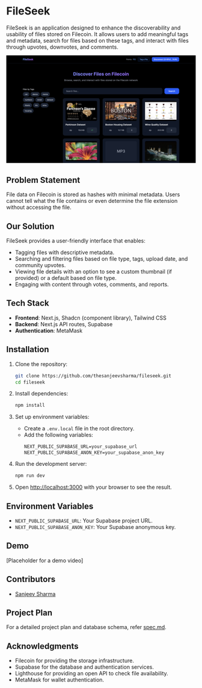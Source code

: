 # FileSeek

FileSeek is an application designed to enhance the discoverability and usability of files stored on Filecoin. It allows users to add meaningful tags and metadata, search for files based on these tags, and interact with files through upvotes, downvotes, and comments.

![Demo Image](demo.png)

## Problem Statement

File data on Filecoin is stored as hashes with minimal metadata. Users cannot tell what the file contains or even determine the file extension without accessing the file.

## Our Solution

FileSeek provides a user-friendly interface that enables:
- Tagging files with descriptive metadata.
- Searching and filtering files based on file type, tags, upload date, and community upvotes.
- Viewing file details with an option to see a custom thumbnail (if provided) or a default based on file type.
- Engaging with content through votes, comments, and reports.

## Tech Stack

- **Frontend**: Next.js, Shadcn (component library), Tailwind CSS
- **Backend**: Next.js API routes, Supabase
- **Authentication**: MetaMask

## Installation

1. Clone the repository:
   ```bash
   git clone https://github.com/thesanjeevsharma/fileseek.git
   cd fileseek
   ```

2. Install dependencies:
   ```bash
   npm install
   ```

3. Set up environment variables:
   - Create a `.env.local` file in the root directory.
   - Add the following variables:
     ```plaintext
     NEXT_PUBLIC_SUPABASE_URL=your_supabase_url
     NEXT_PUBLIC_SUPABASE_ANON_KEY=your_supabase_anon_key
     ```

4. Run the development server:
   ```bash
   npm run dev
   ```

5. Open [http://localhost:3000](http://localhost:3000) with your browser to see the result.

## Environment Variables

- `NEXT_PUBLIC_SUPABASE_URL`: Your Supabase project URL.
- `NEXT_PUBLIC_SUPABASE_ANON_KEY`: Your Supabase anonymous key.

## Demo

[Placeholder for a demo video]

## Contributors

- [Sanjeev Sharma](https://linkedin.com/in/thesanjeevsharma)

## Project Plan
For a detailed project plan and database schema, refer [spec.md](spec.md).

## Acknowledgments

- Filecoin for providing the storage infrastructure.
- Supabase for the database and authentication services.
- Lighthouse for providing an open API to check file availability.
- MetaMask for wallet authentication.